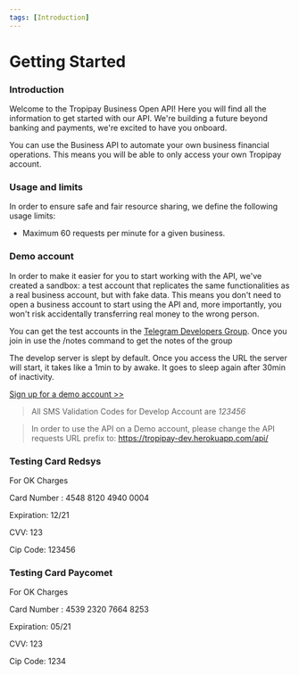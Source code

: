 ```yaml
---
tags: [Introduction]
---
```


# Getting Started

### Introduction

Welcome to the Tropipay Business Open API! Here you will find all the information to get started with our API. We're building a future beyond banking and payments, we're excited to have you onboard.

You can use the Business API to automate your own business financial operations. This means you will be able to only access your own Tropipay account.


### Usage and limits

In order to ensure safe and fair resource sharing, we define the following usage limits:

- Maximum 60 requests per minute for a given business.


### Demo account

In order to make it easier for you to start working with the API, we've created a sandbox: a test account that replicates the same functionalities as a real business account, but with fake data. This means you don't need to open a business account to start using the API and, more importantly, you won't risk accidentally transferring real money to the wrong person.

You can get the test accounts in the [Telegram Developers Group](https://t.me/joinchat/SeivjlObx8-JJ8cY7FFn2A). Once you join in use the /notes command to get the notes of the group

The develop server is slept by default. Once you access the URL the server will start, it takes like a 1min to by awake. It goes to sleep again after 30min of inactivity.  


[Sign up for a demo account >> ](https://tropipay-dev.herokuapp.com/signup)

> All SMS Validation Codes for Develop Account are *123456*

> In order to use the API on a Demo account, please change the API requests URL prefix to: https://tropipay-dev.herokuapp.com/api/


### Testing Card Redsys

For OK Charges
>
Card Number : 4548 8120 4940 0004
>
Expiration: 12/21
>
CVV: 123
>
Cip Code: 123456

### Testing Card Paycomet

For OK Charges
>
Card Number : 4539 2320 7664 8253
>
Expiration: 05/21
>
CVV: 123
>
Cip Code: 1234








